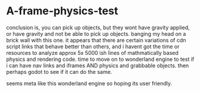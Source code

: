 # A-frame-physics-test

conclusion is, you can pick up objects, but they wont have gravity applied, or have gravity and not be able to pick up objects. banging my head on a brick wall with this one. it appears that there are certain variations of cdn script links that behave better than others, and i havent got the time or resources to analyze approx  5x 5000 ish lines of mathmatically based physics and rendering code. time to move on to wonderland engine to test if i can have nav links and iframes AND physics and grabbable objects. then perhaps godot to see if it can do the same.

seems meta like this wonderland engine so hoping its user friendly.

